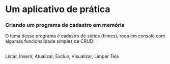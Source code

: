 # Um aplicativo de prática
### Criando um programa de cadastro em memória

O tema desse programa é cadastro de séries (filmes), roda em console com algumas funcionalidade simples de CRUD:

<br/> Listar, Inserir, Atualizar, Excluir, Visualizar, Limpar Tela
